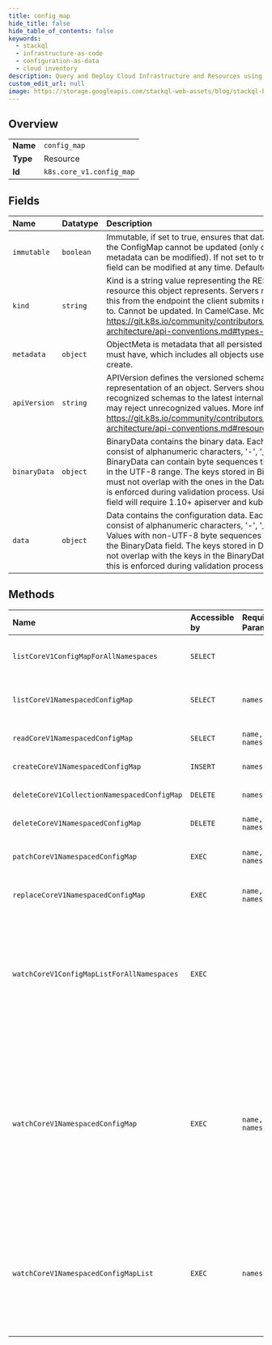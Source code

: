```yaml
---
title: config_map
hide_title: false
hide_table_of_contents: false
keywords:
  - stackql
  - infrastructure-as-code
  - configuration-as-data
  - cloud inventory
description: Query and Deploy Cloud Infrastructure and Resources using SQL
custom_edit_url: null
image: https://storage.googleapis.com/stackql-web-assets/blog/stackql-blog-post-featured-image.png
---
```

  
    

## Overview
<table><tbody>
<tr><td><b>Name</b></td><td><code>config_map</code></td></tr>
<tr><td><b>Type</b></td><td>Resource</td></tr>
<tr><td><b>Id</b></td><td><code>k8s.core_v1.config_map</code></td></tr>
</tbody></table>

## Fields
| Name | Datatype | Description |
|:-----|:---------|:------------|
| `immutable` | `boolean` | Immutable, if set to true, ensures that data stored in the ConfigMap cannot be updated (only object metadata can be modified). If not set to true, the field can be modified at any time. Defaulted to nil. |
| `kind` | `string` | Kind is a string value representing the REST resource this object represents. Servers may infer this from the endpoint the client submits requests to. Cannot be updated. In CamelCase. More info: https://git.k8s.io/community/contributors/devel/sig-architecture/api-conventions.md#types-kinds |
| `metadata` | `object` | ObjectMeta is metadata that all persisted resources must have, which includes all objects users must create. |
| `apiVersion` | `string` | APIVersion defines the versioned schema of this representation of an object. Servers should convert recognized schemas to the latest internal value, and may reject unrecognized values. More info: https://git.k8s.io/community/contributors/devel/sig-architecture/api-conventions.md#resources |
| `binaryData` | `object` | BinaryData contains the binary data. Each key must consist of alphanumeric characters, '-', '_' or '.'. BinaryData can contain byte sequences that are not in the UTF-8 range. The keys stored in BinaryData must not overlap with the ones in the Data field, this is enforced during validation process. Using this field will require 1.10+ apiserver and kubelet. |
| `data` | `object` | Data contains the configuration data. Each key must consist of alphanumeric characters, '-', '_' or '.'. Values with non-UTF-8 byte sequences must use the BinaryData field. The keys stored in Data must not overlap with the keys in the BinaryData field, this is enforced during validation process. |
## Methods
| Name | Accessible by | Required Params | Description |
|:-----|:--------------|:----------------|:------------|
| `listCoreV1ConfigMapForAllNamespaces` | `SELECT` |  | list or watch objects of kind ConfigMap |
| `listCoreV1NamespacedConfigMap` | `SELECT` | `namespace` | list or watch objects of kind ConfigMap |
| `readCoreV1NamespacedConfigMap` | `SELECT` | `name, namespace` | read the specified ConfigMap |
| `createCoreV1NamespacedConfigMap` | `INSERT` | `namespace` | create a ConfigMap |
| `deleteCoreV1CollectionNamespacedConfigMap` | `DELETE` | `namespace` | delete collection of ConfigMap |
| `deleteCoreV1NamespacedConfigMap` | `DELETE` | `name, namespace` | delete a ConfigMap |
| `patchCoreV1NamespacedConfigMap` | `EXEC` | `name, namespace` | partially update the specified ConfigMap |
| `replaceCoreV1NamespacedConfigMap` | `EXEC` | `name, namespace` | replace the specified ConfigMap |
| `watchCoreV1ConfigMapListForAllNamespaces` | `EXEC` |  | watch individual changes to a list of ConfigMap. deprecated: use the 'watch' parameter with a list operation instead. |
| `watchCoreV1NamespacedConfigMap` | `EXEC` | `name, namespace` | watch changes to an object of kind ConfigMap. deprecated: use the 'watch' parameter with a list operation instead, filtered to a single item with the 'fieldSelector' parameter. |
| `watchCoreV1NamespacedConfigMapList` | `EXEC` | `namespace` | watch individual changes to a list of ConfigMap. deprecated: use the 'watch' parameter with a list operation instead. |
